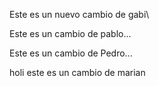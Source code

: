 Este es un nuevo cambio de gabi\

Este es un cambio de pablo...

Este es un cambio de Pedro...

holi este es un cambio de marian
